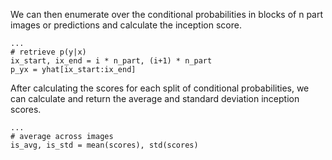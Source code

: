 
We can then enumerate over the conditional probabilities in blocks of n part images or
predictions and calculate the inception score.

```
...
# retrieve p(y|x)
ix_start, ix_end = i * n_part, (i+1) * n_part
p_yx = yhat[ix_start:ix_end]
```

After calculating the scores for each split of conditional probabilities, we can calculate and
return the average and standard deviation inception scores.

```
...
# average across images
is_avg, is_std = mean(scores), std(scores)
```

